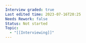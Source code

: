 ```yaml
---
Interview graded: true
Last edited time: 2023-07-16T20:25
Needs Rework: false
Status: Not started
Topic:
  - "[[Interviewing]]"
---
```

